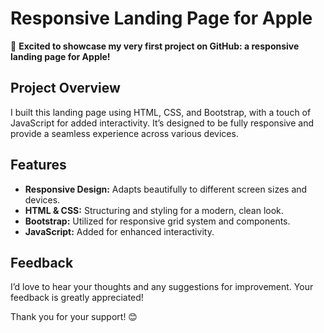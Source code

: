 # Responsive Landing Page for Apple

🚀 **Excited to showcase my very first project on GitHub: a responsive landing page for Apple!**

## Project Overview
I built this landing page using HTML, CSS, and Bootstrap, with a touch of JavaScript for added interactivity. It’s designed to be fully responsive and provide a seamless experience across various devices.

## Features
- **Responsive Design:** Adapts beautifully to different screen sizes and devices.
- **HTML & CSS:** Structuring and styling for a modern, clean look.
- **Bootstrap:** Utilized for responsive grid system and components.
- **JavaScript:** Added for enhanced interactivity.


## Feedback
I’d love to hear your thoughts and any suggestions for improvement. Your feedback is greatly appreciated!

Thank you for your support! 😊
